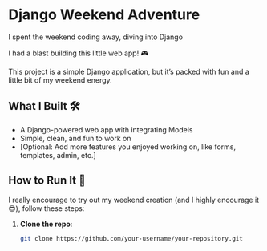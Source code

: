 # Django Weekend Adventure 

I spent the weekend coding away, diving into Django

I had a blast building this little web app! 🎮

This project is a simple Django application, but it’s packed with fun and a little bit of my weekend energy. 

## What I Built 🛠

- A Django-powered web app with integrating Models
- Simple, clean, and fun to work on 
- [Optional: Add more features you enjoyed working on, like forms, templates, admin, etc.]

## How to Run It 🚀

I really encourage to try out my weekend creation (and I highly encourage it 😎), follow these steps:

1. **Clone the repo**:
   ```bash
   git clone https://github.com/your-username/your-repository.git
